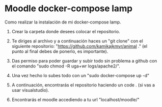 # Moodle docker-compose lamp
Como realizar la instalación de mi docker-compose lamp.

1. Crear la carpeta donde desees colocar el repositorio.

2. Te diriges al archivo y a continuación haces un "git clone" con el siguiente repositorio: "https://github.com/kamikajkmvr/animal ." (el punto al final debes de ponerlo, es importante).

3. Das permiso para poder guardar y subir todo sin problema a github con el comando "sudo chmod -R uga+wr logs/apache2/".

4. Una vez hecho lo subes todo con un "sudo docker-compose up -d"

5. A continuación, encontrarás el repositorio haciendo un code . (si vas a usar visualstudio).

6. Encontrarás el moodle accediendo a tu url "localhost/moodle/"
